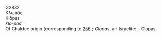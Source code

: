 <body>
  <p>G2832<br>  Κλωπᾶς  <br> Klōpas  <br><i>klo-pas‘ </i><br>Of Chaldee origin (corresponding to <a href="g0256.htm">256</a> ; <i>Clopas</i>, an Israelite: - Clopas.<br></p>
 </body>